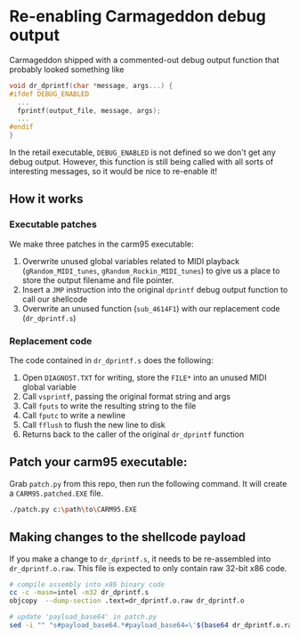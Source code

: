 # Re-enabling Carmageddon debug output

Carmageddon shipped with a commented-out debug output function that probably looked something like

```c
void dr_dprintf(char *message, args...) {
#ifdef DEBUG_ENABLED
  ...
  fprintf(output_file, message, args);
  ...
#endif
}
```

In the retail executable, `DEBUG_ENABLED` is not defined so we don't get any debug output. However, this function is still being called with all sorts of interesting messages, so it would be nice to re-enable it!

## How it works

### Executable patches

We make three patches in the carm95 executable:

1) Overwrite unused global variables related to MIDI playback (`gRandom_MIDI_tunes`, `gRandom_Rockin_MIDI_tunes`) to give us a place to store the output filename and file pointer.
2) Insert a `JMP` instruction into the original `dprintf` debug output function to call our shellcode
3) Overwrite an unused function (`sub_4614F1`) with our replacement code (`dr_dprintf.s`)

### Replacement code

The code contained in `dr_dprintf.s` does the following:

1) Open `DIAGNOST.TXT` for writing, store the `FILE*` into an unused MIDI global variable
2) Call `vsprintf`, passing the original format string and args
3) Call `fputs` to write the resulting string to the file
4) Call `fputc` to write a newline
5) Call `fflush` to flush the new line to disk
6) Returns back to the caller of the original `dr_dprintf` function


## Patch your carm95 executable:

Grab `patch.py` from this repo, then run the following command. It will create a `CARM95.patched.EXE` file.

```bash
./patch.py c:\path\to\CARM95.EXE
```


## Making changes to the shellcode payload
If you make a change to `dr_dprintf.s`, it needs to be re-assembled into `dr_dprintf.o.raw`. This file is expected to only contain raw 32-bit x86 code.

```bash
# compile assembly into x86 binary code
cc -c -masm=intel -m32 dr_dprintf.s
objcopy  --dump-section .text=dr_dprintf.o.raw dr_dprintf.o

# update 'payload_base64' in patch.py
sed -i "" "s#payload_base64.*#payload_base64=\'$(base64 dr_dprintf.o.raw)\'#" patch.py
```

